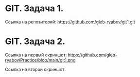 # GIT. Задача 1.
Ссылка на репозиторий: https://github.com/gleb-ryabov/git1.git

# GIT. Задача 2.
Ссылка на первый скриншот: https://github.com/gleb-ryabov/Practice/blob/main/git1.png

Ссылка на второй скриншот:

